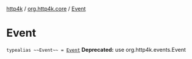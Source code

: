 [http4k](../index.md) / [org.http4k.core](index.md) / [Event](./-event.md)

# Event

`typealias ~~Event~~ = `[`Event`](../org.http4k.events/-event/index.md)
**Deprecated:** use org.http4k.events.Event

